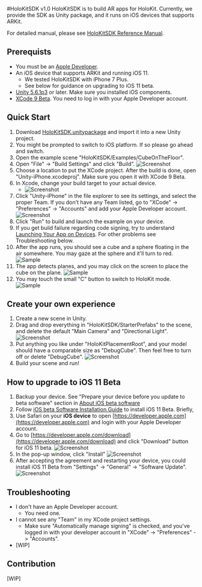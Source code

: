 #HoloKitSDK v1.0
HoloKitSDK is to build AR apps for HoloKit. Currently, we provide the SDK as Unity package, and it runs on iOS devices that supports ARKit. 

For detailed manual, please see [HoloKitSDK Reference Manual](docs/manual.md).

## Prerequists
* You must be an [Apple Developer](https://developer.apple.com/programs/). 
* An iOS device that supports ARKit and running iOS 11.
  * We tested HoloKitSDK with iPhone 7 Plus. 
  * See below for guidance on upgrading to iOS 11 beta. 
* [Unity 5.6.1p3](http://beta.unity3d.com/download/ede8e3f4adbd/UnityDownloadAssistant-5.6.1p3.dmg?_ga=2.258563906.935844948.1497834147-2116713852.1480749648) or later. Make sure you installed iOS components.
* [XCode 9 Beta](https://developer.apple.com/download/). You need to log in with your Apple Developer account. 

## Quick Start
1. Download [HoloKitSDK.unitypackage](https://bitbucket.org/ambergarage/holokitsdk/raw/4b5b54c7571ff496facbbd47694d99c312666672/HoloKitSDK.unitypackage) and import it into a new Unity project.
2. You might be prompted to switch to iOS platform. If so please go ahead and switch. 
3. Open the example scene "HoloKitSDK/Examples/CubeOnTheFloor".
4. Open "File" -> "Build Settings" and click "Build". ![Screenshot](images/unity_build.png)
5. Choose a location to put the XCode project. After the build is done, open "Unity-iPhone.xcodeproj". Make sure you open it with XCode 9 Beta.
6. In Xcode, change your build target to your actual device. 
    * ![Screenshot](images/device_change.png)
6. Click "Unity-iPhone" in the file explorer to see its settings, and select the proper Team. If you don't have any Team listed, go to "XCode" -> "Preferences" -> "Accounts" and add your Apple Developer account. ![Screenshot](images/sign_team.png) 
7. Click "Run" to build and launch the example on your device. 
8. If you get build failure regarding code signing, try to understand [Launching Your App on Devices](https://developer.apple.com/library/content/documentation/IDEs/Conceptual/AppDistributionGuide/LaunchingYourApponDevices/LaunchingYourApponDevices.html#//apple_ref/doc/uid/TP40012582-CH27-SW4). For other problems see Troubleshooting below.
9. After the app runs, you should see a cube and a sphere floating in the air somewhere. You may gaze at the sphere and it'll turn to red. ![Sample](images/app1.png)
10. The app detects planes, and you may click on the screen to place the cube on the plane. ![Sample](images/app2.png)
11. You may touch the small "C" button to switch to HoloKit mode. ![Sample](images/app3.png)

## Create your own experience
1. Create a new scene in Unity. 
2. Drag and drop everything in "HoloKitSDK/StarterPrefabs" to the scene, and delete the default "Main Camera" and "Directional Light". ![Screenshot](images/new_scene.png)
3. Put anything you like under "HoloKitPlacementRoot", and your model should have a comparable size as "DebugCube". Then feel free to turn off or delete "DebugCube". ![Screenshot](images/whale.png)
4. Build your scene and run!
  
## How to upgrade to iOS 11 Beta
1. Backup your device. See "Prepare your device before you update to beta software" section in [About iOS beta software](https://support.apple.com/en-us/HT203282)
2. Follow [iOS beta Software Installation Guide](https://developer.apple.com/support/beta-software/install-ios-beta/) to install iOS 11 Beta. Briefly,
  1. Use Safari on your **iOS device** to open [https://developer.apple.com](https://developer.apple.com) and login with your Apple Developer account.
  2. Go to [https://developer.apple.com/download](https://developer.apple.com/download) and click "Download" button for iOS 11 beta. ![Screenshot](images/iOS11Download.png)
  3. In the pop-up window, click "Install" ![Screenshot](images/iOS11Install.png)
  4. After accepting the agreement and restarting your device, you could install iOS 11 Beta from "Settings" -> "General" -> "Software Update". ![Screenshot](images/iOS11InstallPage.png)
  
## Troubleshooting
* I don't have an Apple Developer account. 
  * You need one.
* I cannot see any "Team" in my XCode project settings.
  * Make sure "Automatically manage signing" is checked, and you've logged in with your developer account in "XCode" -> "Preferences" -> "Accounts". 
* [WIP]

## Contribution
[WIP]